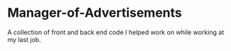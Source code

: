 # Manager-of-Advertisements
A collection of front and back end code I helped work on while working at my last job.
